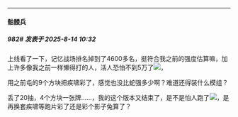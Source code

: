 ﻿
*****

####  骷髅兵  
##### 982#       发表于 2025-8-14 10:32

上线看了一下，记忆战场排名掉到了4600多名，挺符合我之前的强度估算嘛，加上许多像我之前一样懒得打的人，活人恐怕不到5万了<img src="https://static.stage1st.com/image/smiley/face2017/068.png" referrerpolicy="no-referrer">，

用之前屯的9个方块把疾啸彩了，感觉也没比蛇强多少啊？难道还得装什么模组？

丢了20抽，4个方块一张牌……，我的这个版本又结束了，是不是怕人跑了<img src="https://static.stage1st.com/image/smiley/face2017/067.png" referrerpolicy="no-referrer">，是再换套疾啸等跑片彩了还是彩个影子兔算了？

